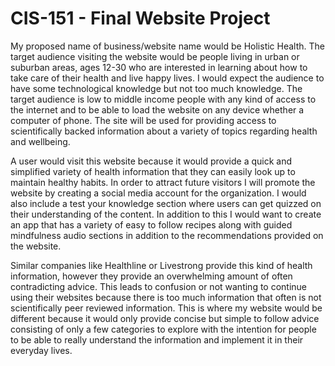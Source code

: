 # CIS-151 - Final Website Project

My proposed name of business/website name would be Holistic Health. The target audience visiting the website would be people living in urban or suburban areas, ages 12-30 who are interested in learning about how to take care of their health and live happy lives. I would expect the audience to have some technological knowledge but not too much knowledge. The target audience is low to middle income people with any kind of access to the internet and to be able to load the website on any device whether a computer of phone. The site will be used for providing access to scientifically backed information about a variety of topics regarding health and wellbeing.

A user would visit this website because it would provide a quick and simplified variety of health information that they can easily look up to maintain healthy habits. In order to attract future visitors I will promote the website by creating a social media account for the organization. I would also include a test your knowledge section where users can get quizzed on their understanding of the content. In addition to this I would want to create an app that has a variety of easy to follow recipes along with guided mindfulness audio sections in addition to the recommendations provided on the website.

Similar companies like Healthline or Livestrong provide this kind of health information, however they provide an overwhelming amount of often contradicting advice. This leads to confusion or not wanting to continue using their websites because there is too much information that often is not scientifically peer reviewed information. This is where my website would be different because it would only provide concise but simple to follow advice consisting of only a few categories to explore with the intention for people to be able to really understand the information and implement it in their everyday lives.
